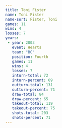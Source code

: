 ```yaml
---
title: Toni Fister
name: Toni Fister
name-sort: Fister, Toni
games: 11
wins: 4
losses: 7
years:
 - year: 2003
   event: Hearts
   team: "BC"
   position: Fourth
   games: 11
   wins: 4
   losses: 7
   inturn-total: 72
   inturn-percent: 69
   outturn-total: 131
   outturn-percent: 71
   draw-total: 84
   draw-percent: 65
   takeout-total: 119
   takeout-percent: 75
   shots-total: 203
   shots-percent: 71
---
```

